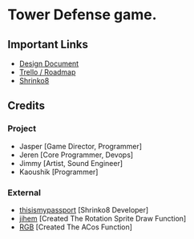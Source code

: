 # Tower Defense game.

## Important Links
- [Design Document](https://docs.google.com/document/d/1cdd3pdNITeIYohnU7j1p6ek8NbD_pG9kevsfCBfXnQQ/edit)
- [Trello / Roadmap](https://trello.com/b/IxeCKIFN/cdm176towerdefense)
- [Shrinko8](https://github.com/thisismypassport/shrinko8)

## Credits
### Project
- Jasper [Game Director, Programmer]
- Jeren [Core Programmer, Devops]
- Jimmy [Artist, Sound Engineer]
- Kaoushik [Programmer]
### External
- [thisismypassport](https://github.com/thisismypassport) [Shrinko8 Developer]
- [jihem](https://www.lexaloffle.com/bbs/?uid=11167) [Created The Rotation Sprite Draw Function]
- [RGB](https://www.lexaloffle.com/bbs/?uid=11963) [Created The ACos Function]
